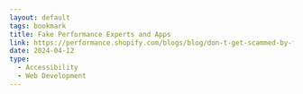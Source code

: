 ```yaml
---
layout: default
tags: bookmark
title: Fake Performance Experts and Apps
link: https://performance.shopify.com/blogs/blog/don-t-get-scammed-by-fake-performance-experts-and-apps
date: 2024-04-12
type:
  - Accessibility
  - Web Development
---
```

